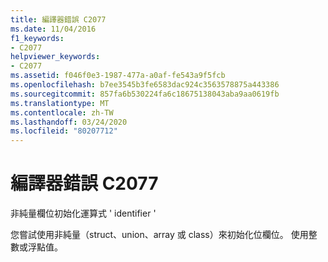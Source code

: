 ```yaml
---
title: 編譯器錯誤 C2077
ms.date: 11/04/2016
f1_keywords:
- C2077
helpviewer_keywords:
- C2077
ms.assetid: f046f0e3-1987-477a-a0af-fe543a9f5fcb
ms.openlocfilehash: b7ee3545b3fe6583dac924c3563578875a443386
ms.sourcegitcommit: 857fa6b530224fa6c18675138043aba9aa0619fb
ms.translationtype: MT
ms.contentlocale: zh-TW
ms.lasthandoff: 03/24/2020
ms.locfileid: "80207712"
---
```

# <a name="compiler-error-c2077"></a>編譯器錯誤 C2077

非純量欄位初始化運算式 ' identifier '

您嘗試使用非純量（struct、union、array 或 class）來初始化位欄位。 使用整數或浮點值。
